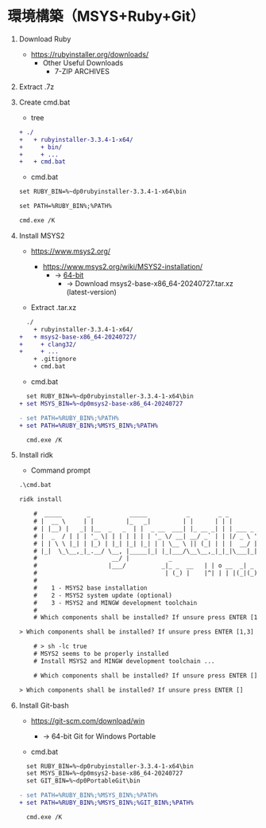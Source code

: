 # 環境構築（MSYS+Ruby+Git）

1. Download Ruby

    * https://rubyinstaller.org/downloads/
        * Other Useful Downloads
            * 7-ZIP ARCHIVES

1. Extract .7z

1. Create cmd.bat

    * tree

    ```diff
    + ./
    +   + rubyinstaller-3.3.4-1-x64/
    +     + bin/
    +     + ...
    +   + cmd.bat
    ```

    * cmd.bat

    ```txt
    set RUBY_BIN=%~dp0rubyinstaller-3.3.4-1-x64\bin

    set PATH=%RUBY_BIN%;%PATH%

    cmd.exe /K
    ```

1. Install MSYS2

    * https://www.msys2.org/
        * https://www.msys2.org/wiki/MSYS2-installation/
            * -> [64-bit](https://repo.msys2.org/distrib/x86_64/)
                * -> Download msys2-base-x86_64-20240727.tar.xz (latest-version)

    * Extract .tar.xz

    ```diff
      ./
        + rubyinstaller-3.3.4-1-x64/
    +   + msys2-base-x86_64-20240727/
    +     + clang32/
    +     + ...
        + .gitignore
        + cmd.bat
    ```

    * cmd.bat

    ```diff
      set RUBY_BIN=%~dp0rubyinstaller-3.3.4-1-x64\bin
    + set MSYS_BIN=%~dp0msys2-base-x86_64-20240727

    - set PATH=%RUBY_BIN%;%PATH%
    + set PATH=%RUBY_BIN%;%MSYS_BIN%;%PATH%

      cmd.exe /K
    ```

1. Install ridk

    * Command prompt

    ```txt
    .\cmd.bat

    ridk install

        #  _____       _           _____           _        _ _         ___  
        # |  __ \     | |         |_   _|         | |      | | |       |__ \
        # | |__) |   _| |__  _   _  | |  _ __  ___| |_ __ _| | | ___ _ __ ) |
        # |  _  / | | | '_ \| | | | | | | '_ \/ __| __/ _` | | |/ _ \ '__/ /
        # | | \ \ |_| | |_) | |_| |_| |_| | | \__ \ || (_| | | |  __/ | / /_
        # |_|  \_\__,_|_.__/ \__, |_____|_| |_|___/\__\__,_|_|_|\___|_||____|
        #                     __/ |           _
        #                    |___/          _|_ _  __   | | o __  _| _     _
        #                                    | (_) |    |^| | | |(_|(_)\^/_>
        # 
        #    1 - MSYS2 base installation
        #    2 - MSYS2 system update (optional)
        #    3 - MSYS2 and MINGW development toolchain
        #
        # Which components shall be installed? If unsure press ENTER [1,3]
    
    > Which components shall be installed? If unsure press ENTER [1,3]

        # > sh -lc true
        # MSYS2 seems to be properly installed
        # Install MSYS2 and MINGW development toolchain ...

        # Which components shall be installed? If unsure press ENTER []

    > Which components shall be installed? If unsure press ENTER []
    ```

1. Install Git-bash

    * https://git-scm.com/download/win
        * -> 64-bit Git for Windows Portable

    * cmd.bat

    ```diff
      set RUBY_BIN=%~dp0rubyinstaller-3.3.4-1-x64\bin
      set MSYS_BIN=%~dp0msys2-base-x86_64-20240727
      set GIT_BIN=%~dp0PortableGit\bin

    - set PATH=%RUBY_BIN%;%MSYS_BIN%;%PATH%
    + set PATH=%RUBY_BIN%;%MSYS_BIN%;%GIT_BIN%;%PATH%

      cmd.exe /K
    ```
